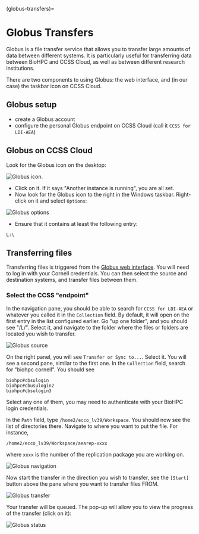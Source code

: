 (globus-transfers)=
# Globus Transfers

Globus is a file transfer service that allows you to transfer large amounts of data between different systems. It is particularly useful for transferring data between BioHPC and CCSS Cloud, as well as between different research institutions.

There are two components to using Globus: the web interface, and (in our case) the taskbar icon on CCSS Cloud.

## Globus setup

- create a Globus account
- configure the personal Globus endpoint on CCSS Cloud (call it `CCSS for LDI-AEA`)

## Globus on CCSS Cloud

Look for the Globus icon on the desktop: 

![Globus icon](images/globus-icon.png). 

- Click on it. If it says "Another instance is running", you are all set.
- Now look for the Globus icon to the right in the Windows taskbar. Right-click on it and select `Options`:

![Globus options](images/globus-transfer-options.png)

- Ensure that it contains at least the following entry:

```
L:\
```

## Transferring files

Transferring files is triggered from the [Globus web interface](https://app.globus.org/file-manager). You will need to log in with your Cornell credentials. You can then select the source and destination systems, and transfer files between them.

### Select the CCSS "endpoint"

In the navigation pane, you should be able to search for `CCSS for LDI-AEA` or whatever you called it in the `Collection` field. By default, it will open on the first entry in the list configured earlier. Go "up one folder", and you should see "/L/". Select it, and navigate to the folder where the files or folders are located you wish to transfer.

![Globus source](images/globus-transfer-navigate1.png)

On the right panel, you will see `Transfer or Sync to...`. Select it. You will see a second pane, similar to the first one. In the `Collection` field, search for "biohpc cornell". You should see 

```
biohpc#cbsulogin
biohpc#cbusulogin2
biohpc#cbsulogin3
```

Select any one of them, you may need to authenticate with your BioHPC login credentials. 

In the `Path` field, type `/home2/ecco_lv39/Workspace`. You should now see the list of directories there. Navigate to where you want to put the file. For instance,

```
/home2/ecco_lv39/Workspace/aearep-xxxx
```

where `xxxx` is the number of the replication package you are working on. 

![Globus navigation](images/globus-transfer-navigate2.png)

Now start the transfer in the direction you wish to transfer, see the `[Start]` button above the pane where you want to transfer files FROM.

![Globus transfer](images/globus-transfer-navigate3.png)

Your transfer will be queued. The pop-up will allow you to view the progress of the transfer (click on it):

![Globus status](images/globus-transfer-status.png)
